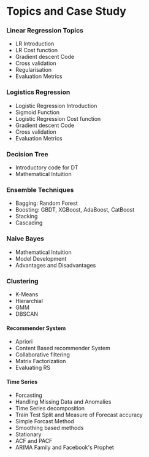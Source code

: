 
<H1>Topics and Case Study</H1>


### Linear Regression Topics
* LR Introduction
* LR Cost function
* Gradient descent Code
* Cross validation
* Regularisation
* Evaluation Metrics

### Logistics Regression
* Logistic Regression Introduction
* Sigmoid Function
* Logistic Regression Cost function
* Gradient descent Code
* Cross validation
* Evaluation Metrics 

### Decision Tree 
* Introductory code for DT
* Mathematical Intuition

### Ensemble Techniques
* Bagging: Random Forest
* Boosting: GBDT, XGBoost, AdaBoost, CatBoost
* Stacking
* Cascading

### Naive Bayes
* Mathematical Intuition
* Model Development
* Advantages and Disadvantages

### Clustering
* K-Means 
* Hierarchial
* GMM
* DBSCAN

#### Recommender System
* Apriori
* Content Based recommender System
* Collaborative filtering
* Matrix Factorization
* Evaluating RS

#### Time Series
* Forcasting
* Handling Missing Data and Anomalies
* Time Series decomposition
* Train Test Split and Measure of Forecast accuracy
* Simple Forcast Method
* Smoothing based methods
* Stationary
* ACF and PACF
* ARIMA Family and Facebook's Prophet
